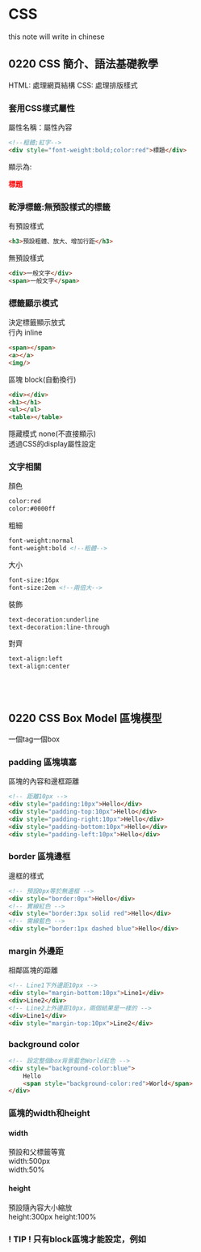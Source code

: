 # CSS
this note will write in chinese
## 0220 CSS 簡介、語法基礎教學
HTML: 處理網頁結構
CSS: 處理排版樣式
### 套用CSS樣式屬性
屬性名稱：屬性內容  
```html  
<!--粗體;紅字-->
<div style="font-weight:bold;color:red">標題</div>
```
顯示為:<div style="font-weight:bold;color:red">標題</div>

### 乾淨標籤:無預設樣式的標籤
有預設樣式
```html
<h3>預設粗體、放大、增加行距</h3>
```
無預設樣式
```html
<div>一般文字</div>
<span>一般文字</span>
```
### 標籤顯示模式
決定標籤顯示放式  
行內 inline  
```html
<span></span>
<a></a>
<img/>
````
區塊 block(自動換行)
```html
<div></div>
<h1></h1>
<ul></ul>
<table></table>
```
隱藏模式 none(不直接顯示)  
透過CSS的display屬性設定  
### 文字相關
顏色
```html
color:red
color:#0000ff
```
粗細
```html
font-weight:normal
font-weight:bold <!--粗體-->
```
大小
```html
font-size:16px
font-size:2em <!--兩倍大-->
```
裝飾
```html
text-decoration:underline
text-decoration:line-through
```
對齊
```html
text-align:left
text-align:center
```

&nbsp;  
&nbsp;  

## 0220 CSS Box Model 區塊模型
一個tag一個box  
### padding 區塊填塞
區塊的內容和邊框距離
```html
<!-- 距離10px -->
<div style="padding:10px">Hello</div>
<div style="padding-top:10px">Hello</div>
<div style="padding-right:10px">Hello</div>
<div style="padding-bottom:10px">Hello</div>
<div style="padding-left:10px">Hello</div>
```
### border 區塊邊框
邊框的樣式
```html
<!-- 預設0px等於無邊框 -->
<div style="border:0px">Hello</div>
<!-- 實線紅色 -->
<div style="border:3px solid red">Hello</div>
<!-- 需線藍色 -->
<div style="border:1px dashed blue">Hello</div>
```

### margin 外邊距
相鄰區塊的距離
```html
<!-- Line1下外邊距10px -->
<div style="margin-bottom:10px">Line1</div>
<div>Line2</div>
<!-- Line2上外邊距10px，兩個結果是一樣的 -->
<div>Line1</div>
<div style="margin-top:10px">Line2</div>
```

### background color
```html
<!-- 設定整個box背景藍色World紅色 -->
<div style="background-color:blue">
    Hello
    <span style="background-color:red">World</span>
</div>
```

### 區塊的width和height
#### width
預設和父標籤等寬  
width:500px  
width:50%  
#### height
預設隨內容大小縮放  
height:300px
height:100%  
### \! TIP \! 只有block區塊才能設定，例如<div>